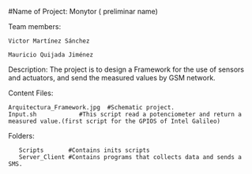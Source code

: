 #Name of Project: Monytor ( preliminar name)

Team members:

	Victor Martínez Sánchez 

	Mauricio Quijada Jiménez


Description:
The project is to design a Framework for the use of sensors and actuators, and send the measured values by GSM network.

Content Files:

	Arquitectura_Framework.jpg  #Schematic project.
	Input.sh 		    #This script read a potenciometer and return a measured value.(first script for the GPIOS of Intel Galileo)

Folders:

       Scripts       #Contains inits scripts
       Server_Client #Contains programs that collects data and sends a SMS. 
